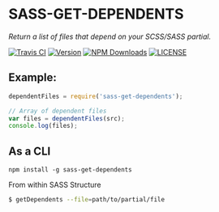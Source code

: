 # SASS-GET-DEPENDENTS
*Return a list of files that depend on your SCSS/SASS partial.*

[![Travis CI](https://img.shields.io/travis/tbremer/sass-get-dependents.svg?style=flat-square)](https://travis-ci.org/tbremer/sass-get-dependents)
[![Version](https://img.shields.io/npm/v/sass-get-dependents.svg?style=flat-square)](https://www.npmjs.com/package/sass-get-dependents)
[![NPM Downloads](https://img.shields.io/npm/dm/sass-get-dependents.svg?style=flat-square)](https://www.npmjs.com/package/sass-get-dependents)
[![LICENSE](https://img.shields.io/npm/l/sass-get-dependents.svg?style=flat-square)](https://github.com/tbremer/sass-get-dependents/blob/master/LICENSE)


## Example:
```javascript
dependentFiles = require('sass-get-dependents');

// Array of dependent files
var files = dependentFiles(src);
console.log(files);
```
## As a CLI
`npm install -g sass-get-dependents`

From within SASS Structure
```bash
$ getDependents --file=path/to/partial/file
```

